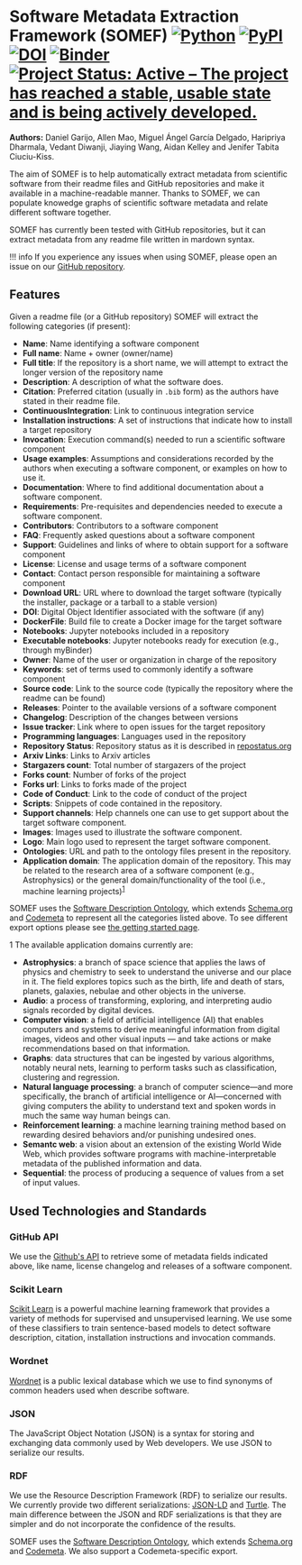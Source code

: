 # Software Metadata Extraction Framework (SOMEF) [![Python](https://img.shields.io/pypi/pyversions/somef.svg?style=plastic)](https://badge.fury.io/py/somef) [![PyPI](https://badge.fury.io/py/somef.svg)](https://badge.fury.io/py/somef) [![DOI](https://zenodo.org/badge/190487675.svg)](https://zenodo.org/badge/latestdoi/190487675) [![Binder](https://mybinder.org/badge_logo.svg)](https://mybinder.org/v2/gh/KnowledgeCaptureAndDiscovery/somef/HEAD?filepath=notebook%2FSOMEF%20Usage%20Example.ipynb) [![Project Status: Active – The project has reached a stable, usable state and is being actively developed.](https://www.repostatus.org/badges/latest/active.svg)](https://www.repostatus.org/#active)


**Authors:** Daniel Garijo, Allen Mao, Miguel Ángel García Delgado, Haripriya Dharmala, Vedant Diwanji, Jiaying Wang, Aidan Kelley and Jenifer Tabita Ciuciu-Kiss.

The aim of SOMEF is to help automatically extract metadata from scientific software from their readme files and GitHub repositories and make it available in a machine-readable manner. Thanks to SOMEF, we can populate knowedge graphs of scientific software metadata and relate different software together.

SOMEF has currently been tested with GitHub repositories, but it can extract metadata from any readme file written in mardown syntax.

!!! info
    If you experience any issues when using SOMEF, please open an issue on our [GitHub repository](https://github.com/KnowledgeCaptureAndDiscovery/somef/issues).

## Features
Given a readme file (or a GitHub repository) SOMEF will extract the following categories (if present):

- **Name**: Name identifying a software component
- **Full name**: Name + owner (owner/name)
- **Full title**: If the repository is a short name, we will attempt to extract the longer version of the repository  name
- **Description**: A description of what the software does.
- **Citation**: Preferred citation (usually in `.bib` form) as the authors have stated in their readme file.
- **ContinuousIntegration**: Link to continuous integration service
- **Installation instructions**: A set of instructions that indicate how to install a target repository
- **Invocation**: Execution command(s) needed to run a scientific software component
- **Usage examples**: Assumptions and considerations recorded by the authors when executing a software component, or examples on how to use it.
- **Documentation**: Where to find additional documentation about a software component.
- **Requirements**: Pre-requisites and dependencies needed to execute a software component.
- **Contributors**: Contributors to a software component
- **FAQ**: Frequently asked questions about a software component
- **Support**: Guidelines and links of where to obtain support for a software component
- **License**: License and usage terms of a software component
- **Contact**: Contact person responsible for maintaining a software component
- **Download URL**: URL where to download the target software (typically the installer, package or a tarball to a stable version)
- **DOI**: Digital Object Identifier associated with the software (if any)
- **DockerFile**: Build file to create a Docker image for the target software
- **Notebooks**: Jupyter notebooks included in a repository
- **Executable notebooks**: Jupyter notebooks ready for execution (e.g., through myBinder)
- **Owner**: Name of the user or organization in charge of the repository
- **Keywords**: set of terms used to commonly identify a software component
- **Source code**: Link to the source code (typically the repository where the readme can be found)
- **Releases**: Pointer to the available versions of a software component
- **Changelog**: Description of the changes between versions
- **Issue tracker**: Link where to open issues for the target repository
- **Programming languages**: Languages used in the repository
- **Repository Status**: Repository status as it is described in [repostatus.org](https://www.repostatus.org/)
- **Arxiv Links**: Links to Arxiv articles
- **Stargazers count**: Total number of stargazers of the project
- **Forks count**: Number of forks of the project
- **Forks url**: Links to forks made of the project
- **Code of Conduct**: Link to the code of conduct of the project
- **Scripts**: Snippets of code contained in the repository.
- **Support channels**: Help channels one can use to get support about the target software component.
- **Images**: Images used to illustrate the software component.
- **Logo**: Main logo used to represent the target software component.
- **Ontologies**: URL and path to the ontology files present in the repository.
- **Application domain**: The application domain of the repository. This may be related to the research area of a software component (e.g., Astrophysics) or the general domain/functionality of the tool (i.e., machine learning projects)<sup>[1](#myfootnote1)</sup> 

SOMEF uses the [Software  Description Ontology](https://w3id.org/okn/o/sd), which extends [Schema.org](https://schema.org) and [Codemeta](https://codemeta.github.io/terms/) to represent all the categories listed above. To see different export options please see [the getting started page](https://somef.readthedocs.io/en/latest/usage/).

<a name="myfootnote1">1</a> The available application domains currently are: 

- **Astrophysics**: a branch of space science that applies the laws of physics and chemistry to seek to understand the universe and our place in it. The field explores topics such as the birth, life and death of stars, planets, galaxies, nebulae and other objects in the universe.
- **Audio**: a process of transforming, exploring, and interpreting audio signals recorded by digital devices.
- **Computer vision**: a field of artificial intelligence (AI) that enables computers and systems to derive meaningful information from digital images, videos and other visual inputs — and take actions or make recommendations based on that information.
- **Graphs**: data structures that can be ingested by various algorithms, notably neural nets, learning to perform tasks such as classification, clustering and regression.
- **Natural language processing**: a branch of computer science—and more specifically, the branch of artificial intelligence or AI—concerned with giving computers the ability to understand text and spoken words in much the same way human beings can.
- **Reinforcement learning**: a machine learning training method based on rewarding desired behaviors and/or punishing undesired ones.
- **Semantc web**: a vision about an extension of the existing World Wide Web, which provides software programs with machine-interpretable metadata of the published information and data.
- **Sequential**: the process of producing a sequence of values from a set of input values.

## Used Technologies and Standards

### GitHub API
We use the [Github's API](https://developer.github.com/v3/) to retrieve some of metadata fields indicated above, like name, license changelog and releases of a software component. 

### Scikit Learn
[Scikit Learn](https://scikit-learn.org/stable/about.html) is a powerful machine learning framework that provides a variety of methods for supervised and unsupervised learning. We use some of these classifiers to train sentence-based models to detect software description, citation, installation instructions and invocation commands.

### Wordnet
[Wordnet](https://wordnet.princeton.edu/) is a public lexical database which we use to find synonyms of common headers used when describe software. 

### JSON
The JavaScript Object Notation (JSON) is a syntax for storing and exchanging data commonly used by Web developers. We use JSON to serialize  our results.

### RDF
We use the Resource Description Framework (RDF) to serialize our results. We currently provide two different serializations: [JSON-LD](https://www.w3.org/TR/json-ld11/) and [Turtle](https://www.w3.org/TR/turtle/). The main difference between the JSON and RDF serializations is that they are simpler and do not incorporate the confidence of the results.

SOMEF uses the [Software  Description Ontology](https://w3id.org/okn/o/sd), which extends [Schema.org](https://schema.org) and [Codemeta](https://codemeta.github.io/terms/). We also support a Codemeta-specific export.

